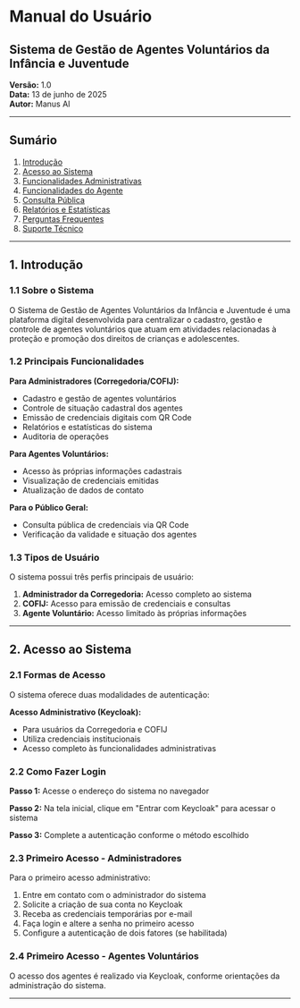 # Manual do Usuário
## Sistema de Gestão de Agentes Voluntários da Infância e Juventude

**Versão:** 1.0  
**Data:** 13 de junho de 2025  
**Autor:** Manus AI  

---

## Sumário

1. [Introdução](#introdução)
2. [Acesso ao Sistema](#acesso-ao-sistema)
3. [Funcionalidades Administrativas](#funcionalidades-administrativas)
4. [Funcionalidades do Agente](#funcionalidades-do-agente)
5. [Consulta Pública](#consulta-pública)
6. [Relatórios e Estatísticas](#relatórios-e-estatísticas)
7. [Perguntas Frequentes](#perguntas-frequentes)
8. [Suporte Técnico](#suporte-técnico)

---

## 1. Introdução

### 1.1 Sobre o Sistema

O Sistema de Gestão de Agentes Voluntários da Infância e Juventude é uma plataforma digital desenvolvida para centralizar o cadastro, gestão e controle de agentes voluntários que atuam em atividades relacionadas à proteção e promoção dos direitos de crianças e adolescentes.

### 1.2 Principais Funcionalidades

**Para Administradores (Corregedoria/COFIJ):**
- Cadastro e gestão de agentes voluntários
- Controle de situação cadastral dos agentes
- Emissão de credenciais digitais com QR Code
- Relatórios e estatísticas do sistema
- Auditoria de operações

**Para Agentes Voluntários:**
- Acesso às próprias informações cadastrais
- Visualização de credenciais emitidas
- Atualização de dados de contato

**Para o Público Geral:**
- Consulta pública de credenciais via QR Code
- Verificação da validade e situação dos agentes

### 1.3 Tipos de Usuário

O sistema possui três perfis principais de usuário:

1. **Administrador da Corregedoria:** Acesso completo ao sistema
2. **COFIJ:** Acesso para emissão de credenciais e consultas
3. **Agente Voluntário:** Acesso limitado às próprias informações

---

## 2. Acesso ao Sistema

### 2.1 Formas de Acesso

O sistema oferece duas modalidades de autenticação:

**Acesso Administrativo (Keycloak):**
- Para usuários da Corregedoria e COFIJ
- Utiliza credenciais institucionais
- Acesso completo às funcionalidades administrativas

 

### 2.2 Como Fazer Login

**Passo 1:** Acesse o endereço do sistema no navegador

**Passo 2:** Na tela inicial, clique em "Entrar com Keycloak" para acessar o sistema

**Passo 3:** Complete a autenticação conforme o método escolhido

### 2.3 Primeiro Acesso - Administradores

Para o primeiro acesso administrativo:

1. Entre em contato com o administrador do sistema
2. Solicite a criação de sua conta no Keycloak
3. Receba as credenciais temporárias por e-mail
4. Faça login e altere a senha no primeiro acesso
5. Configure a autenticação de dois fatores (se habilitada)

### 2.4 Primeiro Acesso - Agentes Voluntários

O acesso dos agentes é realizado via Keycloak, conforme orientações da administração do sistema.

---
